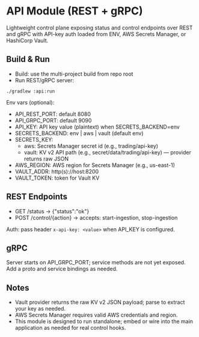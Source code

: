 # API Module (REST + gRPC)

Lightweight control plane exposing status and control endpoints over REST and gRPC with API-key auth loaded from ENV, AWS Secrets Manager, or HashiCorp Vault.

## Build & Run

- Build: use the multi-project build from repo root
- Run REST/gRPC server:

```
./gradlew :api:run
```

Env vars (optional):
- API_REST_PORT: default 8080
- API_GRPC_PORT: default 9090
- API_KEY: API key value (plaintext) when SECRETS_BACKEND=env
- SECRETS_BACKEND: env | aws | vault (default env)
- SECRETS_KEY:
  - aws: Secrets Manager secret id (e.g., trading/api-key)
  - vault: KV v2 API path (e.g., secret/data/trading/api-key) — provider returns raw JSON
- AWS_REGION: AWS region for Secrets Manager (e.g., us-east-1)
- VAULT_ADDR: http(s)://host:8200
- VAULT_TOKEN: token for Vault KV

## REST Endpoints
- GET /status -> {"status":"ok"}
- POST /control/{action} -> accepts: start-ingestion, stop-ingestion

Auth: pass header `x-api-key: <value>` when API_KEY is configured.

## gRPC
Server starts on API_GRPC_PORT; service methods are not yet exposed. Add a proto and service bindings as needed.

## Notes
- Vault provider returns the raw KV v2 JSON payload; parse to extract your key as needed.
- AWS Secrets Manager requires valid AWS credentials and region.
- This module is designed to run standalone; embed or wire into the main application as needed for real control hooks.
